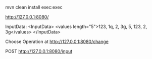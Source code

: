 mvn clean install exec:exec

http://127.0.0.1:8080/

InputData:
\<InputData\>
   \<values length="5">123, 1q, 2, 3g, 5, 123, 2, 3g\<\/values\>
\</InputData\>

Choose Operation at
http://127.0.0.1:8080/change

POST http://127.0.0.1:8080/input
